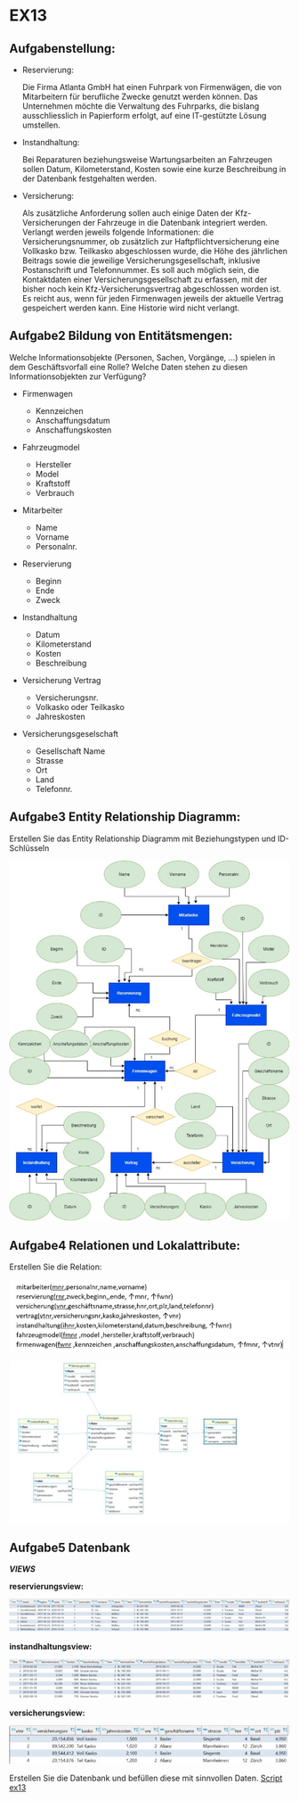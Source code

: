 # EX13

## Aufgabenstellung:

- Reservierung:

    Die Firma Atlanta GmbH hat einen Fuhrpark von Firmenwägen, die von Mitarbeitern für berufliche Zwecke genutzt werden können. Das Unternehmen möchte die Verwaltung des Fuhrparks, die bislang ausschliesslich in Papierform erfolgt, auf eine IT-gestützte Lösung umstellen.

- Instandhaltung:

    Bei Reparaturen beziehungsweise Wartungsarbeiten an Fahrzeugen sollen Datum, Kilometerstand, Kosten sowie eine kurze Beschreibung in der Datenbank festgehalten werden.

- Versicherung:

    Als zusätzliche Anforderung sollen auch einige Daten der Kfz-Versicherungen der Fahrzeuge in die Datenbank integriert werden. Verlangt  werden  jeweils  folgende  Informationen:  die  Versicherungsnummer,  ob zusätzlich   zur   Haftpflichtversicherung   eine   Vollkasko   bzw.   Teilkasko abgeschlossen  wurde,  die  Höhe  des  jährlichen  Beitrags  sowie  die  jeweilige Versicherungsgesellschaft, inklusive Postanschrift und Telefonnummer. Es soll auch möglich sein, die Kontaktdaten einer Versicherungsgesellschaft zu erfassen,  mit  der  bisher  noch  kein  Kfz-Versicherungsvertrag  abgeschlossen worden ist. Es reicht aus, wenn für jeden Firmenwagen jeweils der aktuelle Vertrag gespeichert werden kann. Eine Historie wird nicht verlangt.

## Aufgabe2 Bildung von Entitätsmengen:

Welche Informationsobjekte (Personen, Sachen, Vorgänge, ...) spielen in dem Geschäftsvorfall eine Rolle? Welche Daten stehen zu diesen Informationsobjekten zur Verfügung?

- Firmenwagen
    - Kennzeichen
    - Anschaffungsdatum
    - Anschaffungskosten


- Fahrzeugmodel
    - Hersteller
    - Model
    - Kraftstoff
    - Verbrauch


- Mitarbeiter
    - Name
    - Vorname
    - Personalnr.



- Reservierung
    - Beginn
    - Ende
    - Zweck


- Instandhaltung
    - Datum
    - Kilometerstand
    - Kosten
    - Beschreibung


- Versicherung Vertrag
    - Versicherungsnr.
    - Volkasko oder Teilkasko
    - Jahreskosten


- Versicherungsgeselschaft
    - Gesellschaft Name
    - Strasse
    - Ort
    - Land
    - Telefonnr.


## Aufgabe3 Entity Relationship Diagramm:

Erstellen Sie das Entity Relationship Diagramm mit Beziehungstypen und ID-Schlüsseln


![**ERM**](/image/ex13_Aufgabe3.jpg)


## Aufgabe4 Relationen und Lokalattribute:

Erstellen Sie die Relation:

![ERM Aufgabe 5.2](/image/ex13_relationenmodel.JPG)

![**ERD**](/image/ex13_Aufgabe4.JPG)

## Aufgabe5 Datenbank

***VIEWS***

**reservierungsview:**

![**reservierungsview**](/image/ex13_reservierungsview.JPG)

**instandhaltungsview:**

![**reservierungsview**](/image/ex13_instandhaltungsview.JPG)

**versicherungsview:**

![**reservierungsview**](/image/ex13_versiecherungsview.JPG)

Erstellen Sie die Datenbank und befüllen diese mit sinnvollen Daten.
[Script ex13](/Scripts/ex13.sql)